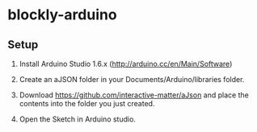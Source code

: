 # blockly-arduino

## Setup

1) Install Arduino Studio 1.6.x (http://arduino.cc/en/Main/Software)

2) Create an aJSON folder in your Documents/Arduino/libraries folder.

3) Download https://github.com/interactive-matter/aJson and place the contents into the folder you just created.

4) Open the Sketch in Arduino studio.
